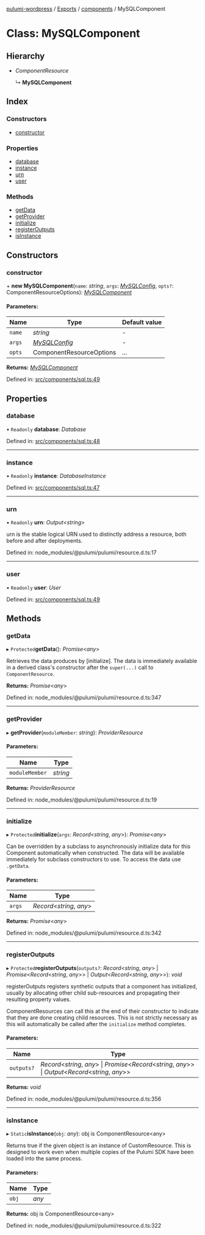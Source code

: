 [pulumi-wordpress](../README.md) / [Exports](../modules.md) / [components](../modules/components.md) / MySQLComponent

# Class: MySQLComponent

## Hierarchy

* *ComponentResource*

  ↳ **MySQLComponent**

## Index

### Constructors

* [constructor](components.mysqlcomponent.md#constructor)

### Properties

* [database](components.mysqlcomponent.md#database)
* [instance](components.mysqlcomponent.md#instance)
* [urn](components.mysqlcomponent.md#urn)
* [user](components.mysqlcomponent.md#user)

### Methods

* [getData](components.mysqlcomponent.md#getdata)
* [getProvider](components.mysqlcomponent.md#getprovider)
* [initialize](components.mysqlcomponent.md#initialize)
* [registerOutputs](components.mysqlcomponent.md#registeroutputs)
* [isInstance](components.mysqlcomponent.md#isinstance)

## Constructors

### constructor

\+ **new MySQLComponent**(`name`: *string*, `args`: [*MySQLConfig*](../interfaces/components_sql.mysqlconfig.md), `opts?`: ComponentResourceOptions): [*MySQLComponent*](components_sql.mysqlcomponent.md)

#### Parameters:

Name | Type | Default value |
------ | ------ | ------ |
`name` | *string* | - |
`args` | [*MySQLConfig*](../interfaces/components_sql.mysqlconfig.md) | - |
`opts` | ComponentResourceOptions | ... |

**Returns:** [*MySQLComponent*](components_sql.mysqlcomponent.md)

Defined in: [src/components/sql.ts:49](https://github.com/cobraz/pulumi-wordpress/blob/5b7aa29/src/components/sql.ts#L49)

## Properties

### database

• `Readonly` **database**: *Database*

Defined in: [src/components/sql.ts:48](https://github.com/cobraz/pulumi-wordpress/blob/5b7aa29/src/components/sql.ts#L48)

___

### instance

• `Readonly` **instance**: *DatabaseInstance*

Defined in: [src/components/sql.ts:47](https://github.com/cobraz/pulumi-wordpress/blob/5b7aa29/src/components/sql.ts#L47)

___

### urn

• `Readonly` **urn**: *Output*<*string*\>

urn is the stable logical URN used to distinctly address a resource, both before and after
deployments.

Defined in: node_modules/@pulumi/pulumi/resource.d.ts:17

___

### user

• `Readonly` **user**: *User*

Defined in: [src/components/sql.ts:49](https://github.com/cobraz/pulumi-wordpress/blob/5b7aa29/src/components/sql.ts#L49)

## Methods

### getData

▸ `Protected`**getData**(): *Promise*<*any*\>

Retrieves the data produces by [initialize].  The data is immediately available in a
derived class's constructor after the `super(...)` call to `ComponentResource`.

**Returns:** *Promise*<*any*\>

Defined in: node_modules/@pulumi/pulumi/resource.d.ts:347

___

### getProvider

▸ **getProvider**(`moduleMember`: *string*): *ProviderResource*

#### Parameters:

Name | Type |
------ | ------ |
`moduleMember` | *string* |

**Returns:** *ProviderResource*

Defined in: node_modules/@pulumi/pulumi/resource.d.ts:19

___

### initialize

▸ `Protected`**initialize**(`args`: *Record*<*string*, *any*\>): *Promise*<*any*\>

Can be overridden by a subclass to asynchronously initialize data for this Component
automatically when constructed.  The data will be available immediately for subclass
constructors to use.  To access the data use `.getData`.

#### Parameters:

Name | Type |
------ | ------ |
`args` | *Record*<*string*, *any*\> |

**Returns:** *Promise*<*any*\>

Defined in: node_modules/@pulumi/pulumi/resource.d.ts:342

___

### registerOutputs

▸ `Protected`**registerOutputs**(`outputs?`: *Record*<*string*, *any*\> \| *Promise*<*Record*<*string*, *any*\>\> \| *Output*<*Record*<*string*, *any*\>\>): *void*

registerOutputs registers synthetic outputs that a component has initialized, usually by
allocating other child sub-resources and propagating their resulting property values.

ComponentResources can call this at the end of their constructor to indicate that they are
done creating child resources.  This is not strictly necessary as this will automatically be
called after the `initialize` method completes.

#### Parameters:

Name | Type |
------ | ------ |
`outputs?` | *Record*<*string*, *any*\> \| *Promise*<*Record*<*string*, *any*\>\> \| *Output*<*Record*<*string*, *any*\>\> |

**Returns:** *void*

Defined in: node_modules/@pulumi/pulumi/resource.d.ts:356

___

### isInstance

▸ `Static`**isInstance**(`obj`: *any*): obj is ComponentResource<any\>

Returns true if the given object is an instance of CustomResource.  This is designed to work even when
multiple copies of the Pulumi SDK have been loaded into the same process.

#### Parameters:

Name | Type |
------ | ------ |
`obj` | *any* |

**Returns:** obj is ComponentResource<any\>

Defined in: node_modules/@pulumi/pulumi/resource.d.ts:322
